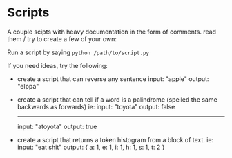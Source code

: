 # Scripts

A couple scipts with heavy documentation in the form of comments. read them / try to create a few of your own:

Run a script by saying `python /path/to/script.py`

If you need ideas, try the following:

 - create a script that can reverse any sentence
    input: "apple"
    output: "elppa"
 - create a script that can tell if a word is a palindrome (spelled the same backwards as forwards) ie:
    input: "toyota"
    output: false
    ___________
    input: "atoyota"
    output: true

 - create a script that returns a token histogram from a block of text. ie:
    input: "eat shit"
    output:
    {
        a: 1,
        e: 1,
        i: 1,
        h: 1,
        s: 1, 
        t: 2
    }